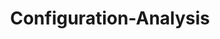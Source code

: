---
layout: tag-list
type: tag
title: Configuration-Analysis
slug: Configuration-Analysi
category: Tag
sidebar: false
description: >
    
---
